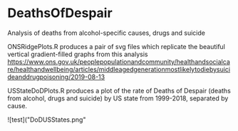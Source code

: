 # DeathsOfDespair
Analysis of deaths from alcohol-specific causes, drugs and suicide

ONSRidgePlots.R produces a pair of svg files which replicate the beautiful vertical gradient-filled graphs from this analysis https://www.ons.gov.uk/peoplepopulationandcommunity/healthandsocialcare/healthandwellbeing/articles/middleagedgenerationmostlikelytodiebysuicideanddrugpoisoning/2019-08-13

USStateDoDPlots.R produces a plot of the rate of Deaths of Despair (deaths from alcohol, drugs and suicide) by US state from 1999-2018, separated by cause.

![test]("DoDUSStates.png"
